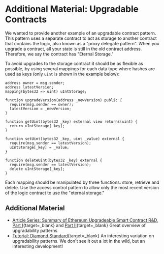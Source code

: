 # Additional Material: Upgradable Contracts

We wanted to provide another example of an upgradable contract pattern. This pattern uses a separate contract to act as storage to another contract that contains the logic, also known as a "proxy delegate pattern". When you upgrade a contract, all your state is still in the old contract address. Therefore, we say the contract has "Eternal Storage."

To avoid upgrades to the storage contract it should be as flexible as possible, by using several mappings for each data type where hashes are used as keys (only `uint` is shown in the example below):

```
address owner = msg.sender;
address latestVersion;
mapping(bytes32 => uint) uIntStorage;

function upgradeVersion(address _newVersion) public {    
  require(msg.sender == owner);    
  latestVersion = _newVersion;
}

function getUint(bytes32 _key) external view returns(uint) {    
  return uIntStorage[_key];
}

function setUint(bytes32 _key, uint _value) external {    
  require(msg.sender == latestVersion);    
  uIntStorage[_key] = _value;
}

function deleteUint(bytes32 _key) external {    
  require(msg.sender == latestVersion);    
  delete uIntStorage[_key];
}    
```

Each mapping should be manipulated by three functions: store, retrieve and delete. Use the access control pattern to allow only the most recent version of the logic contract to use the "eternal storage."

Additional Material
-------------------

* [Article Series: Summary of Ethereum Upgradeable Smart Contract R&D, Part I](https://blog.indorse.io/ethereum-upgradeable-smart-contract-strategies-456350d0557c){target=_blank} and  [Part II](https://medium.com/coinmonks/summary-of-ethereum-upgradeable-smart-contract-r-d-part-2-2020-db141af915a0){target=_blank} Great overview of upgradability patterns.
* [Tutorial: Diamond Standard](https://dev.to/mudgen/ethereum-s-maximum-contract-size-limit-is-solved-with-the-diamond-standard-2189){target=_blank} An interesting variation on upgradability patterns. We don't see it out a lot in the wild, but an interesting development!
